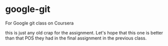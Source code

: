 # google-git
For Google git class on Coursera


this is just any old crap for the assignment.  Let's hope that this one is better than that POS they had in the final assignment in the previous class.
